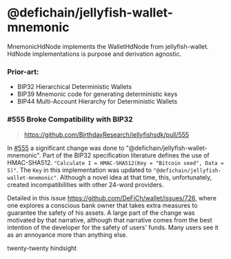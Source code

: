 # @defichain/jellyfish-wallet-mnemonic

MnemonicHdNode implements the WalletHdNode from jellyfish-wallet. HdNode implementations is purpose and derivation
agnostic.

### Prior-art:

- BIP32 Hierarchical Deterministic Wallets
- BIP39 Mnemonic code for generating deterministic keys
- BIP44 Multi-Account Hierarchy for Deterministic Wallets

### #555 Broke Compatibility with BIP32

> https://github.com/BirthdayResearch/jellyfishsdk/pull/555

In [#555](https://github.com/BirthdayResearch/jellyfishsdk/pull/555) a significant change was done to
"@defichain/jellyfish-wallet-mnemonic". Part of the BIP32 specification literature defines the use of HMAC-SHA512.
`"Calculate I = HMAC-SHA512(Key = "Bitcoin seed", Data = S)"`. The `Key` in this implementation was updated
to `"@defichain/jellyfish-wallet-mnemonic"`. Although a novel idea at that time, this, unfortunately, created
incompatibilities with other 24-word providers.

Detailed in this issue https://github.com/DeFiCh/wallet/issues/726, where one explores a conscious bank owner that takes
extra measures to guarantee the safety of his assets. A large part of the change was motivated by that narrative,
although that narrative comes from the best intention of the developer for the safety of users' funds. Many users see it
as an annoyance more than anything else.

twenty-twenty hindsight

